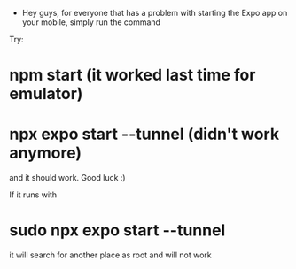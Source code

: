 - Hey guys, for everyone that has a problem with starting the Expo app on your mobile, simply run the command 

Try:
# npm start (it worked last time for emulator)

# npx expo start --tunnel (didn't work anymore)

and it should work. Good luck :)

If it runs with 

# sudo npx expo start --tunnel 

it will search for another place as root and will not work
